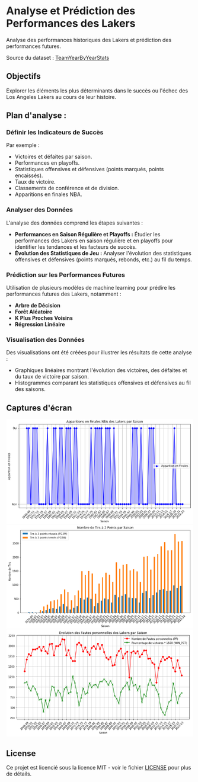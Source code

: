 # Analyse et Prédiction des Performances des Lakers

Analyse des performances historiques des Lakers et prédiction des performances futures.

Source du dataset : [TeamYearByYearStats](https://github.com/swar/nba_api/blob/master/docs/nba_api/stats/endpoints/teamyearbyyearstats.md)


## Objectifs

Explorer les éléments les plus déterminants dans le succès ou l'échec des Los Angeles Lakers au cours de leur histoire.

## Plan d'analyse :

### Définir les Indicateurs de Succès

Par exemple :

- Victoires et défaites par saison.
- Performances en playoffs.
- Statistiques offensives et défensives (points marqués, points encaissés).
- Taux de victoire.
- Classements de conférence et de division.
- Apparitions en finales NBA.

### Analyser des Données

L'analyse des données comprend les étapes suivantes :

- **Performances en Saison Régulière et Playoffs :** Étudier les performances des Lakers en saison régulière et en playoffs pour identifier les tendances et les facteurs de succès.
- **Évolution des Statistiques de Jeu :** Analyser l'évolution des statistiques offensives et défensives (points marqués, rebonds, etc.) au fil du temps.

### Prédiction sur les Performances Futures

Utilisation de plusieurs modèles de machine learning pour prédire les performances futures des Lakers, notamment :

- **Arbre de Décision**
- **Forêt Aléatoire** 
- **K Plus Proches Voisins**
- **Régression Linéaire** 

### Visualisation des Données

Des visualisations ont été créées pour illustrer les résultats de cette analyse :

- Graphiques linéaires montrant l'évolution des victoires, des défaites et du taux de victoire par saison.
- Histogrammes comparant les statistiques offensives et défensives au fil des saisons.

## Captures d'écran

![Graphique Finales](./imageNBA1.png)
![Graphique 3points](./imageNBA2.png)
![Graphique Fautes](./imageNBA3.png)

## License

Ce projet est licencié sous la licence MIT - voir le fichier [LICENSE](LICENSE) pour plus de détails.
